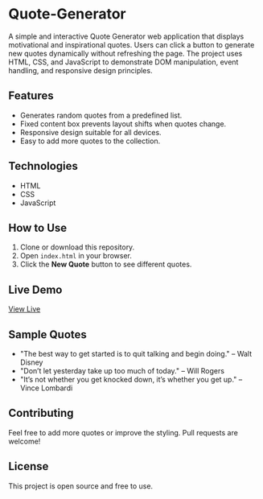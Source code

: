 # Quote-Generator
A simple and interactive Quote Generator web application that displays motivational and inspirational quotes. Users can click a button to generate new quotes dynamically without refreshing the page. The project uses HTML, CSS, and JavaScript to demonstrate DOM manipulation, event handling, and responsive design principles.

## Features
- Generates random quotes from a predefined list.
- Fixed content box prevents layout shifts when quotes change.
- Responsive design suitable for all devices.
- Easy to add more quotes to the collection.

## Technologies
- HTML
- CSS
- JavaScript

## How to Use
1. Clone or download this repository.
2. Open `index.html` in your browser.
3. Click the **New Quote** button to see different quotes.

## Live Demo
[View Live](https://sanjayjanga.github.io/Quote-Generator/)

## Sample Quotes
- "The best way to get started is to quit talking and begin doing." – Walt Disney
- "Don’t let yesterday take up too much of today." – Will Rogers
- "It’s not whether you get knocked down, it’s whether you get up." – Vince Lombardi

## Contributing
Feel free to add more quotes or improve the styling. Pull requests are welcome!

## License
This project is open source and free to use.
